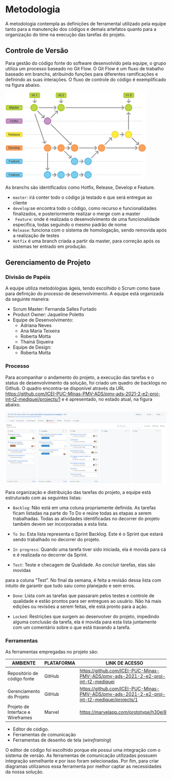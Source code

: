 
# Metodologia

A metodologia contempla as definições de ferramental utilizado pela equipe tanto para a manutenção dos códigos e demais artefatos quanto para a organização do time na execução das tarefas do projeto.

## Controle de Versão

Para gestão do código fonte do software desenvolvido pela equipe, o grupo utiliza um processo baseado no Git Flow. O Git Flow é um fluxo de trabalho baseado em branchs, atribuindo funções para diferentes ramificações e definindo as suas interações. O fluxo de controle do código é exemplificado na figura abaixo. 

![image](/docs/img/gitflow.png)

As branchs são identificados como Hotfix, Release, Develop e Feature.

- `master`: irá conter todo o código já testado e que será entregue ao cliente 
- `develop`:se encontra todo o código, como recurso e funcionalidades finalizados, e posteriormente realizar o merge com a master
- ` Feature`: onde é realizada o desenvolvimento de uma funcionalidade específica, todas seguindo o mesmo padrão de nome
- `Release`: funciona com o sistema de homologação, sendo removida após a realização de testes
-  `Hotfix` é uma branch criada a partir da master, para correção após os sistemas ter entrado em produção.

## Gerenciamento de Projeto

### Divisão de Papéis

A equipe utiliza metodologias ágeis, tendo escolhido o Scrum como base para definição do processo de desenvolvimento.
A equipe está organizada da seguinte maneira:

* Scrum Master: Fernanda Salles Furtado
* Product Owner: Jaqueline Poletto 
* Equipe de Desenvolvimento:
  * Adriana Neves 
  * Ana Maria Teixeira
  * Roberta Motta 
  * Thainá Siqueira 
* Equipe de Design:
  * Roberta Motta   

### Processo

Para acompanhar o andamento do projeto, a execução das tarefas e o status de desenvolvimento da solução, foi criado um quadro de backlogs no Github. O quadro encontra-se disponível através da URL https://github.com/ICEI-PUC-Minas-PMV-ADS/pmv-ads-2021-2-e2-proj-int-t2-mediquei/projects/1 e é apresentado, no estado atual, na figura abaixo. 

![image](/docs/img/Backlog_Github.PNG)

Para organização e distribuição das tarefas do projeto, a equipe está estruturado com as seguintes listas: 

- `Backlog`: Não está em uma coluna propriamente definida. As tarefas ficam listadas na parte do To Do e reúne todas as etapas a serem trabalhadas. Todas as atividades identificadas no decorrer do projeto também devem ser incorporadas a esta lista.

- `To Do`: Esta lista representa o Sprint Backlog. Este é o Sprint que estará sendo trabalhado no decorrer do projeto.

- `In progress`: Quando uma tarefa tiver sido iniciada, ela é movida para cá e é realizada no decorrer da Sprint.

- `Test`: Teste e checagem de Qualidade. Ao concluir tarefas, elas são movidas

para a coluna “Test”. No final da semana, é feita a revisão dessa lista com intuito de garantir que tudo saiu como planejado e sem erros.

- `Done`: Lista com as tarefas que passaram pelos testes e controle de qualidade e estão prontos para ser entregues ao usuário. Não há mais edições ou revisões a serem feitas, ele está pronto para a ação.

- `Locked`: Restrições que surgem ao desenvolver do projeto, impedindo alguma conclusão da tarefa, ela é movida para esta lista juntamente com um comentário sobre o que está travando a tarefa.
 
### Ferramentas

As ferramentas empregadas no projeto são:

|AMBIENTE| PLATAFORMA|LINK DE ACESSO|
|---------|-----------|-------------------|
|Repositório de código fonte| 	GitHub| https://github.com/ICEI-PUC-Minas-PMV-ADS/pmv-ads-2021-2-e2-proj-int-t2-mediquei|
|Gerenciamento do Projeto| 	GitHub| https://github.com/ICEI-PUC-Minas-PMV-ADS/pmv-ads-2021-2-e2-proj-int-t2-mediquei/projects/1|
|Projeto de Interface e Wireframes| 	Marvel| https://marvelapp.com/prototype/h30ei94|

- Editor de código.
- Ferramentas de comunicação
- Ferramentas de desenho de tela (_wireframing_)

O editor de código foi escolhido porque ele possui uma integração com o sistema de versão. As ferramentas de comunicação utilizadas possuem integração semelhante e por isso foram selecionadas. Por fim, para criar diagramas utilizamos essa ferramenta por melhor captar as necessidades da nossa solução.


